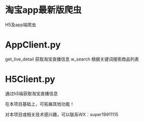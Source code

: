 # 淘宝app最新版爬虫
H5及app端爬虫

# AppClient.py

get_live_detail 获取淘宝直播信息
w_search 根据关键词搜索商品列表

# H5Client.py
通过h5端获取淘宝直播信息

在本项目基础上，可拓展其他功能！

对本项目或相关技术感兴趣，可以联系WX：super19911115
